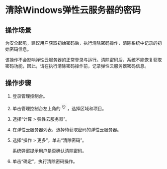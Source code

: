 # 清除Windows弹性云服务器的密码<a name="ZH-CN_TOPIC_0031107267"></a>

## 操作场景<a name="section39747844174914"></a>

为安全起见，建议用户获取初始密码后，执行清除密码操作，清除系统中记录的初始密码信息。

该操作不会影响弹性云服务器的正常登录与运行。清除密码后，系统不能恢复获取密码功能，因此，请在执行清除密码操作前，记录弹性云服务器密码信息。

## 操作步骤<a name="section2644336121598"></a>

1.  登录管理控制台。
2.  单击管理控制台左上角的![](figures/icon-region.png)，选择区域和项目。
3.  选择“计算 \> 弹性云服务器”。
4.  在弹性云服务器列表，选择待获取密码的弹性云服务器。
5.  选择“操作 \> 更多”，单击“清除密码”。

    系统弹窗提示用户是否确认清除密码。

6.  单击“确定”，执行清除密码操作。

